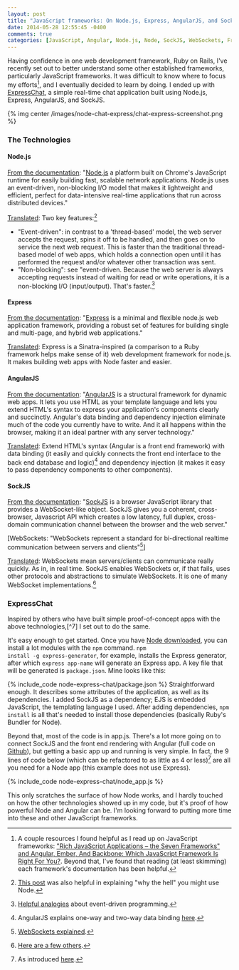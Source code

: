 ```yaml
---
layout: post
title: "JavaScript frameworks: On Node.js, Express, AngularJS, and SockJS"
date: 2014-05-28 12:55:45 -0400
comments: true
categories: [JavaScript, Angular, Node.js, Node, SockJS, WebSockets, Front End Frameworks, CT]
---
```

Having confidence in one web development framework, Ruby on Rails, I've recently set out to better understand some other established frameworks, particularly JavaScript frameworks. It was difficult to know where to focus my efforts[^1], and I eventually decided to learn by doing. I ended up with <a href="http://node-express-chat.herokuapp.com/">ExpressChat</a>, a simple real-time chat application built using Node.js, Express, AngularJS, and SockJS.

{% img center /images/node-chat-express/chat-express-screenshot.png %}

<!--more-->

<h3>The Technologies</h3>
<h4>Node.js</h4>
<u>From the documentation</u>: "<a href="http://nodejs.org/">Node.js</a> a platform built on Chrome's JavaScript runtime for easily building fast, scalable network applications. Node.js uses an event-driven, non-blocking I/O model that makes it lightweight and efficient, perfect for data-intensive real-time applications that run across distributed devices."

<u>Translated</u>: Two key features:[^2]

* "Event-driven": in contrast to a 'thread-based' model, the web server accepts the request, spins it off to be handled, and then goes on to service the next web request. This is faster than the traditional thread-based model of web apps, which holds a connection open until it has performed the request and/or whatever other transaction was sent.</li>
* "Non-blocking": see "event-driven. Because the web server is always accepting requests instead of waiting for read or write operations, it is a non-blocking I/O (input/output). That's faster.[^3]

<h4>Express</h4>
<u>From the documentation</u>: "<a href="http://expressjs.com/">Express</a> is a minimal and flexible node.js web application framework, providing a robust set of features for building single and multi-page, and hybrid web applications."

<u>Translated</u>: Express is a Sinatra-inspired (a comparison to a Ruby framework helps make sense of it) web development framework for node.js. It makes building web apps with Node faster and easier.

<h4>AngularJS</h4>
<u>From the documentation</u>: "<a href="http://angularjs.org/">AngularJS</a> is a structural framework for dynamic web apps. It lets you use HTML as your template language and lets you extend HTML's syntax to express your application's components clearly and succinctly. Angular's data binding and dependency injection eliminate much of the code you currently have to write. And it all happens within the browser, making it an ideal partner with any server technology."

<u>Translated</u>: Extend HTML's syntax (Angular is a front end framework) with data binding (it easily and quickly connects the front end interface to the back end database and logic)[^4] and dependency injection (it makes it easy to pass dependency components to other components).

<h4>SockJS</h4>
<u>From the documentation</u>: "<a href="http://sockjs.org">SockJS</a> is a browser JavaScript library that provides a WebSocket-like object. SockJS gives you a coherent, cross-browser, Javascript API which creates a low latency, full duplex, cross-domain communication channel between the browser and the web server."

[WebSockets: "WebSockets represent a standard for bi-directional realtime communication between servers and clients"[^5]]

<u>Translated</u>: WebSockets mean servers/clients can communicate really quickly. As in, in real time. SockJS enables WebSockets or, if that fails, uses other protocols and abstractions to simulate WebSockets. It is one of many WebSocket implementations.[^6]

<h3>ExpressChat</h3>
Inspired by others who have built simple proof-of-concept apps with the above technologies,[^7] I set out to do the same.

It's easy enough to get started. Once you have <a href="http://nodejs.org/download/">Node downloaded</a>, you can install a lot modules with the <code>npm</code> command. <code>npm install -g express-generator</code>, for example, installs the Express generator, after which <code>express app-name</code> will generate an Express app. A key file that will be generated is <code>package.json</code>. Mine looks like this:

{% include_code node-express-chat/package.json %}
Straightforward enough. It describes some attributes of the application, as well as its dependencies. I added SockJS as a dependency; EJS is embedded JavaScript, the templating language I used. After adding dependencies, <code>npm install</code> is all that's needed to install those dependencies (basically Ruby's Bundler for Node).

Beyond that, most of the code is in app.js. There's a lot more going on to connect SockJS and the front end rendering with Angular (full code on <a href="http://github.com/chriskohlbrenner/express-chat">Github</a>), but getting a basic app up and running is very simple. In fact, the 9 lines of code below (which can be refactored to as little as 4 or less)[^8] are all you need for a Node app (this example does not use Express).

{% include_code node-express-chat/node_app.js %}

This only scratches the surface of how Node works, and I hardly touched on how the other technologies showed up in my code, but it's proof of how powerful Node and Angular can be. I'm looking forward to putting more time into these and other JavaScript frameworks.

[^1]: A couple resources I found helpful as I read up on JavaScript frameworks: <a href="http://blog.stevensanderson.com/2012/08/01/rich-javascript-applications-the-seven-frameworks-throne-of-js-2012/">"Rich JavaScript Applications – the Seven Frameworks" and <a href="http://readwrite.com/2014/02/06/angular-backbone-ember-best-javascript-framework-for-you#awesm=~oFANeijJRQC7c3">Angular, Ember, And Backbone: Which JavaScript Framework Is Right For You?</a>. Beyond that, I've found that reading (at least skimming) each framework's documentation has been helpful.
[^2]:<a href="http://toptal.com/nodejs/why-the-hell-would-i-use-node-js">This post</a> was also helpful in explaining "why the hell" you might use Node.
[^3]: <a href="http://code.danyork.com/2011/01/25/node-js-doctors-offices-and-fast-food-restaurants-understanding-event-driven-programming/">Helpful analogies</a> about event-driven programming.
[^4]: AngularJS explains one-way and two-way data binding <a href="https://docs.angularjs.org/guide/databinding">here</a>.
[^5]: <a href="http://pusher.com/websockets">WebSockets explained</a>.
[^6]: <a href="http://medium.com/node-js-javascript/b63bfca0539">Here are a few others</a>.
[^7]: A couple good ones: <a href="http://codesquire.com/post/NodeSockAngularChat">Chat Application with Express, SockJS and Angular</a>, <a href="http://gilesthomas.com/2013/02/a-super-simple-chat-app-with-angularjs-sockjs-and-node-js/">A super-simple chat app with AngularJS, SockJS and node.js</a>.
[^8]: As introduced <a href="http://nodetuts.com/01-node_intro.html">here</a>.